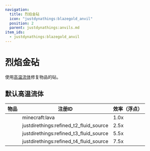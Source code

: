 ```yaml
---
navigation:
  title: 烈焰金砧
  icon: "justdynathings:blazegold_anvil"
  position: 2
  parent: justdynathings:anvils.md
item_ids:
  - justdynathings:blazegold_anvil
---
```


# 烈焰金砧

使用[高温流体](https://github.com/DevDyna/JustDynaThings/blob/main/src/generated/resources/data/justdynathings/data_maps/fluid/anvils/blazegold_repair.json)修复物品的砧。

<BlockImage id="justdynathings:blazegold_anvil" scale="4.0"/>

<RecipeFor id="justdynathings:blazegold_anvil" />

## 默认高温流体

| 物品                                                                     | 注册ID                                 | 效率（浮点） |
| ------------------------------------------------------------------------ | -------------------------------------- | ------------ |
| <ItemImage id= "minecraft:lava_bucket"            scale="0.75" />        | minecraft:lava                         | 1.0x         |
| <ItemImage id="justdirethings:refined_t2_fluid_bucket"  scale="0.75" />  | justdirethings:refined_t2_fluid_source | 2.5x         |
| <ItemImage id= "justdirethings:refined_t3_fluid_bucket"  scale="0.75" /> | justdirethings:refined_t3_fluid_source | 5.5x         |
| <ItemImage id= "justdirethings:refined_t4_fluid_bucket"  scale="0.75" /> | justdirethings:refined_t4_fluid_source | 7.5x         |
